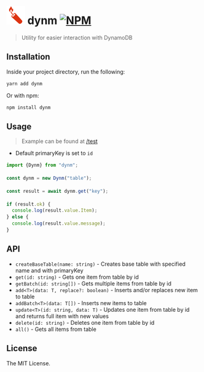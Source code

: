 # ![Dynm](https://github.com/kocisov/dynm/blob/main/dynm.svg?raw=true) dynm [![NPM](https://badgen.net/npm/v/dynm)](https://www.npmjs.com/package/dynm)

> Utility for easier interaction with DynamoDB

## Installation

Inside your project directory, run the following:

```bash
yarn add dynm
```

Or with npm:

```bash
npm install dynm
```

## Usage

> Example can be found at [/test](https://github.com/kocisov/dynm/blob/main/test/index.ts)

- Default primaryKey is set to `id`

```ts
import {Dynm} from "dynm";

const dynm = new Dynm("table");

const result = await dynm.get("key");

if (result.ok) {
  console.log(result.value.Item);
} else {
  console.log(result.value.message);
}
```

## API

- `createBaseTable(name: string)` - Creates base table with specified name and with primaryKey
- `get(id: string)` - Gets one item from table by id
- `getBatch(id: string[])` - Gets multiple items from table by id
- `add<T>(data: T, replace?: boolean)` - Inserts and/or replaces new item to table
- `addBatch<T>(data: T[])` - Inserts new items to table
- `update<T>(id: string, data: T)` - Updates one item from table by id and returns full item with new values
- `delete(id: string)` - Deletes one item from table by id
- `all()` - Gets all items from table

## License

The MIT License.
